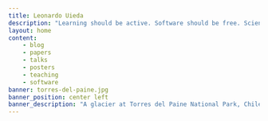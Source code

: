 ```yaml
---
title: Leonardo Uieda
description: "Learning should be active. Software should be free. Science should be open."
layout: home
content:
    - blog
    - papers
    - talks
    - posters
    - teaching
    - software
banner: torres-del-paine.jpg
banner_position: center left
banner_description: "A glacier at Torres del Paine National Park, Chile."
---
```

